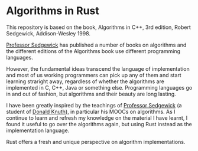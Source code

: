 # Algorithms in Rust

This repository is based on the book, Algorithms in C++, 3rd edition, Robert Sedgewick, 
Addison-Wesley 1998.

[Professor Sedgewick](https://sedgewick.io/) has published a number of books on algorithms and the 
different editions of the Algorithms book use different programming languages.

However, the fundamental ideas transcend the 
language of implementation and most of us working programmers can pick up any of them and start 
learning straright away, regardless of whether the algorithms are implemented in C, C++, Java or 
something else. Programming languages go in and out of fashion, but algorithms and their beauty are 
long lasting.

I have been greatly inspired by the teachings of 
[Professor Sedgewick](https://en.wikipedia.org/wiki/Robert_Sedgewick_(computer_scientist))
(a student of [Donald Knuth](https://en.wikipedia.org/wiki/Donald_Knuth)), in 
particular his MOOCs on algorithms. As I continue to learn and refresh my knowledge on the material 
I have learnt, I found it useful to go over the algorithms again, but using Rust instead as the 
implementation language.

Rust offers a fresh and unique perspective on algorithm implementations.
